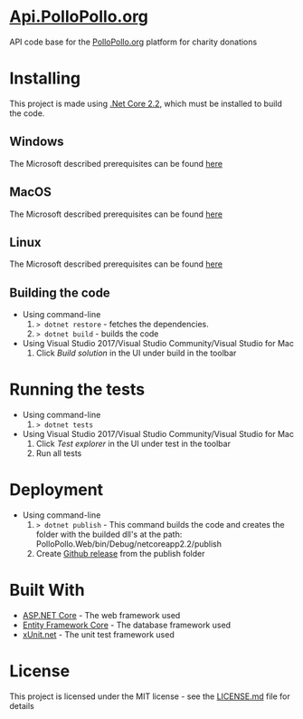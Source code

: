 # [Api.PolloPollo.org](https://api.pollopollo.org)
API code base for the [PolloPollo.org](https://www.pollopollo.org) platform for charity donations

# Installing
This project is made using [.Net Core 2.2](https://dotnet.microsoft.com/download), which must be installed to build the code.

## Windows
The Microsoft described prerequisites can be found [here](https://docs.microsoft.com/en-us/dotnet/core/windows-prerequisites?tabs=netcore2x)

## MacOS
The Microsoft described prerequisites can be found [here](https://docs.microsoft.com/en-us/dotnet/core/macos-prerequisites?tabs=netcore2x)

## Linux
The Microsoft described prerequisites can be found [here](https://docs.microsoft.com/en-us/dotnet/core/linux-prerequisites?tabs=netcore2x)


## Building the code
- Using command-line
    1. ```> dotnet restore``` - fetches the dependencies.
    2. ```> dotnet build``` - builds the code
- Using Visual Studio 2017/Visual Studio Community/Visual Studio for Mac
  1. Click *Build solution* in the UI under build in the toolbar


# Running the tests
- Using command-line
    1. ```> dotnet tests```
- Using Visual Studio 2017/Visual Studio Community/Visual Studio for Mac
    1. Click *Test explorer* in the UI under test in the toolbar
    2. Run all tests

# Deployment
- Using command-line
    1. ```> dotnet publish``` - This command builds the code and creates the folder with the builded dll's at the path: PolloPollo.Web/bin/Debug/netcoreapp2.2/publish
    2. Create [Github release](https://help.github.com/en/articles/creating-releases) from the publish folder

# Built With
- [ASP.NET Core](https://docs.microsoft.com/en-us/aspnet/core/?view=aspnetcore-2.2) - The web framework used
- [Entity Framework Core](https://docs.microsoft.com/en-us/ef/core/) - The database framework used
- [xUnit.net](https://xunit.github.io/) - The unit test framework used

# License
This project is licensed under the MIT license - see the [LICENSE.md](LICENSE.md) file for details
